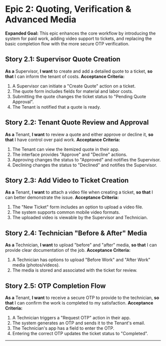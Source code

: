 # **Epic 2: Quoting, Verification & Advanced Media**
**Expanded Goal:** This epic enhances the core workflow by introducing the system for paid work, adding video support to tickets, and replacing the basic completion flow with the more secure OTP verification.

## **Story 2.1: Supervisor Quote Creation**
**As a** Supervisor, **I want** to create and add a detailed quote to a ticket, **so that** I can inform the tenant of costs.
**Acceptance Criteria:**
1. A Supervisor can initiate a "Create Quote" action on a ticket.
2. The quote form includes fields for material and labor costs.
3. Submitting the quote changes the ticket status to "Pending Quote Approval".
4. The Tenant is notified that a quote is ready.

## **Story 2.2: Tenant Quote Review and Approval**
**As a** Tenant, **I want** to review a quote and either approve or decline it, **so that** I have control over paid work.
**Acceptance Criteria:**
1. The Tenant can view the itemized quote in their app.
2. The interface provides "Approve" and "Decline" actions.
3. Approving changes the status to "Approved" and notifies the Supervisor.
4. Declining changes the status to "Declined" and notifies the Supervisor.

## **Story 2.3: Add Video to Ticket Creation**
**As a** Tenant, **I want** to attach a video file when creating a ticket, **so that** I can better demonstrate the issue.
**Acceptance Criteria:**
1. The "New Ticket" form includes an option to upload a video file.
2. The system supports common mobile video formats.
3. The uploaded video is viewable by the Supervisor and Technician.

## **Story 2.4: Technician "Before & After" Media**
**As a** Technician, **I want** to upload "before" and "after" media, **so that** I can provide clear documentation of the job.
**Acceptance Criteria:**
1. A Technician has options to upload "Before Work" and "After Work" media (photos/videos).
2. The media is stored and associated with the ticket for review.

## **Story 2.5: OTP Completion Flow**
**As a** Tenant, **I want** to receive a secure OTP to provide to the technician, **so that** I can confirm the work is completed to my satisfaction.
**Acceptance Criteria:**
1. A Technician triggers a "Request OTP" action in their app.
2. The system generates an OTP and sends it to the Tenant's email.
3. The Technician's app has a field to enter the OTP.
4. Entering the correct OTP updates the ticket status to "Completed".

---